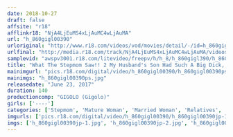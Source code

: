 ```yaml
---
date: 2018-10-27
draft: false
affsite: "r18"
afflinkr18: "NjA4LjEuMS4xLjAuMC4wLjAuMA"
url: "h_860gigl00390"
urloriginal: "http://www.r18.com/videos/vod/movies/detail/-/id=h_860gigl00390"
urlfinal: "http://media.r18.com/track/NjA4LjEuMS4xLjAuMC4wLjAuMA/videos/vod/movies/detail/-/id=h_860gigl00390"
samplevid: "awspv3001.r18.com/litevideo/freepv/h/h_8/h_860gigl390/h_860gigl390_dmb_w.mp4"
title: "What The Stepmom Saw!! 2 My Husband's Son Had Such A Big Dick, I Just Couldn't Resist..."
mainimgurl: "pics.r18.com/digital/video/h_860gigl00390/h_860gigl00390ps.jpg"
mainimgs: "h_860gigl00390ps.jpg"
releasedate: "June 23, 2017"
duration: 140
productioncomp: "GIGOLO (Gigolo)"
girls: ['----']
categories: ['Stepmom', 'Mature Woman', 'Married Woman', 'Relatives', 'Variety', 'Creampie', 'Huge Dick - Large Dick', 'Hi-Def']
imgurls: ['pics.r18.com/digital/video/h_860gigl00390/h_860gigl00390jp-1.jpg', 'pics.r18.com/digital/video/h_860gigl00390/h_860gigl00390jp-2.jpg', 'pics.r18.com/digital/video/h_860gigl00390/h_860gigl00390jp-3.jpg', 'pics.r18.com/digital/video/h_860gigl00390/h_860gigl00390jp-4.jpg', 'pics.r18.com/digital/video/h_860gigl00390/h_860gigl00390jp-5.jpg', 'pics.r18.com/digital/video/h_860gigl00390/h_860gigl00390jp-6.jpg', 'pics.r18.com/digital/video/h_860gigl00390/h_860gigl00390jp-7.jpg', 'pics.r18.com/digital/video/h_860gigl00390/h_860gigl00390jp-8.jpg', 'pics.r18.com/digital/video/h_860gigl00390/h_860gigl00390jp-9.jpg', 'pics.r18.com/digital/video/h_860gigl00390/h_860gigl00390jp-10.jpg', 'pics.r18.com/digital/video/h_860gigl00390/h_860gigl00390jp-11.jpg', 'pics.r18.com/digital/video/h_860gigl00390/h_860gigl00390jp-12.jpg', 'pics.r18.com/digital/video/h_860gigl00390/h_860gigl00390jp-13.jpg', 'pics.r18.com/digital/video/h_860gigl00390/h_860gigl00390jp-14.jpg', 'pics.r18.com/digital/video/h_860gigl00390/h_860gigl00390jp-15.jpg', 'pics.r18.com/digital/video/h_860gigl00390/h_860gigl00390jp-16.jpg', 'pics.r18.com/digital/video/h_860gigl00390/h_860gigl00390jp-17.jpg', 'pics.r18.com/digital/video/h_860gigl00390/h_860gigl00390jp-18.jpg', 'pics.r18.com/digital/video/h_860gigl00390/h_860gigl00390jp-19.jpg', 'pics.r18.com/digital/video/h_860gigl00390/h_860gigl00390jp-20.jpg']
imgs: ['h_860gigl00390jp-1.jpg', 'h_860gigl00390jp-2.jpg', 'h_860gigl00390jp-3.jpg', 'h_860gigl00390jp-4.jpg', 'h_860gigl00390jp-5.jpg', 'h_860gigl00390jp-6.jpg', 'h_860gigl00390jp-7.jpg', 'h_860gigl00390jp-8.jpg', 'h_860gigl00390jp-9.jpg', 'h_860gigl00390jp-10.jpg', 'h_860gigl00390jp-11.jpg', 'h_860gigl00390jp-12.jpg', 'h_860gigl00390jp-13.jpg', 'h_860gigl00390jp-14.jpg', 'h_860gigl00390jp-15.jpg', 'h_860gigl00390jp-16.jpg', 'h_860gigl00390jp-17.jpg', 'h_860gigl00390jp-18.jpg', 'h_860gigl00390jp-19.jpg', 'h_860gigl00390jp-20.jpg']
---
```

